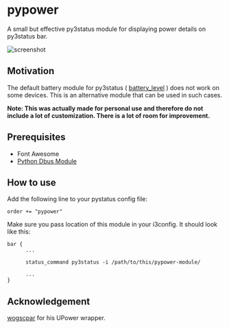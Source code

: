 # pypower
A small but effective py3status module for displaying power details on py3status bar.

![screenshot](https://i.imgur.com/oJzzN4a.png)
## Motivation
The default battery module for py3status ( [battery_level](https://py3status.readthedocs.io/en/latest/modules.html#battery-level) ) does not work on some devices.
This is an alternative module that can be used in such cases. 

**Note: This was actually made for personal use and therefore do not include a lot of customization. There is a lot of room for improvement.**


## Prerequisites
- Font Awesome
- [Python Dbus Module](https://pypi.org/project/dbus-python/)

## How to use
Add the following line to your pystatus config file:
```
order += "pypower"
```
Make sure you pass location of this module in your i3config.
It should look like this:
```
bar {
      ...
      
      status_command py3status -i /path/to/this/pypower-module/
      
      ...
}

```

## Acknowledgement
[wogscpar](https://github.com/wogscpar/upower-python) for his UPower wrapper.

